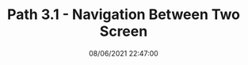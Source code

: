 ---
title: Path 3.1 - Navigation Between Two Screen
date: 08/06/2021 22:47:00
tags: ["android", "kotlin"]
categories: ["android kotlin code lab"]
---
